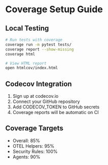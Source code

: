 # Coverage Setup Guide

## Local Testing

```bash
# Run tests with coverage
coverage run -m pytest tests/
coverage report --show-missing
coverage html

# View HTML report
open htmlcov/index.html
```

## Codecov Integration

1. Sign up at codecov.io
2. Connect your GitHub repository
3. Add CODECOV_TOKEN to GitHub secrets
4. Coverage reports will be automatic on CI

## Coverage Targets

- Overall: 85%
- OTEL Helpers: 95%
- Security Rules: 100%
- Agents: 90%
